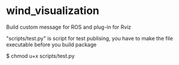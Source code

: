 # wind_visualization

Build custom message for ROS and plug-in for Rviz

"scripts/test.py" is script for test publising, you have to make the file executable before you build package

$ chmod u+x scripts/test.py
